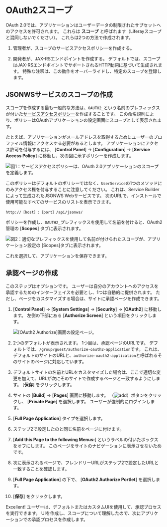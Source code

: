# OAuth2スコープ

OAuth 2.0では、アプリケーションはユーザーデータの制限されたサブセットへのアクセスを許可されます。 これらは **スコープ** と呼ばれます（Liferayスコープと混同しないでください）。 これらは2つの方法で作成されます。

1. 管理者が、スコープのサービスアクセスポリシーを作成する。

2. 開発者が、JAX-RSエンドポイントを作成する。 デフォルトでは、スコープはJAX-RSエンドポイントでサポートされるHTTP動詞に基づいて生成されます。 特殊な注釈は、この動作をオーバーライドし、特定のスコープを登録します。

<a name="creating-a-scope-for-a-jsonws-service" />

## JSONWSサービスのスコープの作成

スコープを作成する最も一般的な方法は、`OAUTH2_`という名前のプレフィックスが付いた[サービスアクセスポリシー](../../installation-and-upgrades/securing-liferay/securing-web-services/setting-service-access-policies.md)を作成することです。 この命名規則により、ポリシーはOAuthアプリケーションの設定画面にスコープとして表示されます。

たとえば、アプリケーションがメールアドレスを取得するためにユーザーのプロファイル情報にアクセスする必要があるとします。 アプリケーションにアクセス許可を付与するには、 [**Control Panel**] → [**Configuration**] → [**Service Access Policy**] に移動し、次の図に示すポリシーを作成します。

![図1：サービスアクセスポリシーは、OAuth 2.0アプリケーションのスコープを定義します。](./oauth2-scopes/images/01.png)

このポリシーはデフォルトのポリシーではなく、`UserService`の1つのメソッドにのみアクセス権を付与することに注意してください。 これは、Service Builderによって生成されたJSONWS Webサービスです。 次のURLで、インストールで使用可能なすべてのサービスのリストを表示できます。

```
http://［host］:［port］/api/jsonws/
```

ポリシーを作成し、`OAUTH2_`プレフィックスを使用して名前を付けると、OAuth2管理の [**Scopes**] タブに表示されます。

![図2：適切なプレフィックスを使用して名前が付けられたスコープが、アプリケーション設定の [Scopes]タブに表示されます。](./oauth2-scopes/images/02.png)

これを選択して、アプリケーションを保存できます。

<a name="creating-the-authorization-page" />

## 承認ページの作成

このステップはオプションです。 ユーザーは自分のアカウントへのアクセスを承認するためのインターフェイスを必要とし、1つは自動的に提供されます。 ただし、ページをカスタマイズする場合は、サイトに承認ページを作成できます。

1. [**Control Panel**] → [**System Settings**] → [**Security**] → [**OAuth2**] に移動します。 左側の下部にある [**Authorize Screen**] という項目をクリックします。

    ![ [OAuth2 Authorize]画面の設定ページ。](./oauth2-scopes/images/03.png)

2. 2つのデフォルトが表示されます。 1つ目は、承認ページのURLです。 デフォルトでは、`/group/guest/authorize-oauth2-application`です。 これは、デフォルトのサイトのURLと、`authorize-oauth2-application`と呼ばれるそのサイトのページに対応しています。

3.  デフォルトサイトの名前とURLをカスタマイズした場合は、ここで適切な変更を加えて、URLが次にそのサイトで作成するページと一致するようにします。 [**保存**] をクリックします。

4.  サイトの [**Build**] → [**Pages**] 画面に移動します。 （![add](../../images/icon-add.png)）ボタンをクリックし、 [**Private Page**] を選択します。 ユーザーが強制的にログインします。

5. [**Full Page Application**] タイプを選択します。

6. ステップ2で設定したのと同じ名前をページに付けます。

7. [**Add this Page to the following Menus:**] というラベルの付いたボックスをオフにします。 このページをサイトのナビゲーションに表示させないためです。

8. 次に表示されるページで、フレンドリーURLがステップ2で設定したURLと一致することを確認します。

9. [**Full Page Application**] の下で、 [**OAuth2 Authorize Portlet**] を選択します。

10. [**保存**] をクリックします。

Excellent! ユーザーは、デフォルトまたはカスタムUIを使用して、承認プロセスを実行できます。 UIを作成し、スコープについて理解したので、次にアプリケーションでの承認プロセスを作成します。
